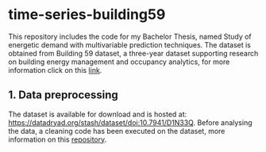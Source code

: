# time-series-building59

This repository includes the code for my Bachelor Thesis, named Study of energetic demand with multivariable prediction techniques. 
The dataset is obtained from Building 59 dataset, a three-year dataset supporting research on building energy management and occupancy analytics, for more information click on this [link](https://www.nature.com/articles/s41597-022-01257-x).

## 1. Data preprocessing
The dataset is available for download and is hosted at: https://datadryad.org/stash/dataset/doi:10.7941/D1N33Q.
Before analysing the data, a cleaning code has been executed on the dataset, more information on this  [repository](https://github.com/LBNL-ETA/Data-Cleaning/blob/main/Data%20cleaning_Bldg59.py).

